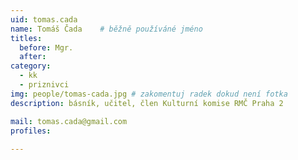 ```yaml
---
uid: tomas.cada
name: Tomáš Čada 	# běžně používáné jméno
titles:
  before: Mgr.
  after:
category:
  - kk
  - priznivci
img: people/tomas-cada.jpg # zakomentuj radek dokud není fotka
description: básník, učitel, člen Kulturní komise RMČ Praha 2

mail: tomas.cada@gmail.com
profiles:
 
---
```

